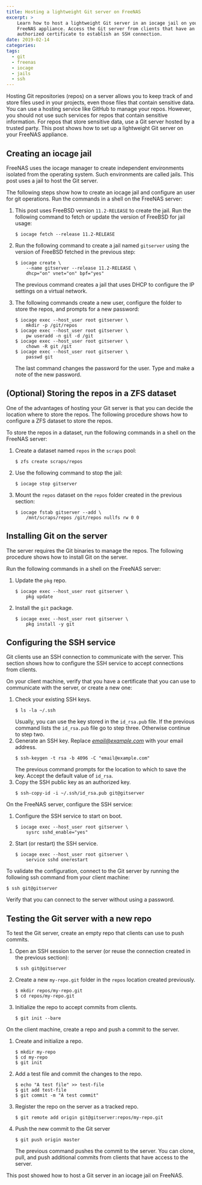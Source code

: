 ```yaml
---
title: Hosting a lightweight Git server on FreeNAS
excerpt: >
    Learn how to host a lightweight Git server in an iocage jail on your
    FreeNAS appliance. Access the Git server from clients that have an
    authorized certificate to establish an SSH connection.
date: 2019-02-14
categories:
tags:
  - git
  - freenas
  - iocage
  - jails
  - ssh
---
```


Hosting Git repositories (repos) on a server allows you to keep track of and
store files used in your projects, even those files that contain sensitive data.
You can use a hosting service like GitHub to manage your repos. However, you
should not use such services for repos that contain sensitive information. For
repos that store sensitive data, use a Git server hosted by a trusted party.
This post shows how to set up a lightweight Git server on your FreeNAS
appliance.

## Creating an iocage jail

FreeNAS uses the iocage manager to create independent environments isolated from
the operating system. Such environments are called jails. This post uses a jail
to host the Git server.

The following steps show how to create an iocage jail and configure an user for
git operations. Run the commands in a shell on the FreeNAS server:

1. This post uses FreeBSD version `11.2-RELEASE` to create the jail. Run the
   following command to fetch or update the version of FreeBSD for jail usage:
   ```shell
   $ iocage fetch --release 11.2-RELEASE
   ```
1. Run the following command to create a jail named `gitserver` using the
   version of FreeBSD fetched in the previous step:
   ```shell
   $ iocage create \
       --name gitserver --release 11.2-RELEASE \
       dhcp="on" vnet="on" bpf="yes"
   ```

   The previous command creates a jail that uses DHCP to configure the IP
   settings on a virtual network.
1. The following commands create a new user, configure the folder to store the
   repos, and prompts for a new password:
   ```shell
   $ iocage exec --host_user root gitserver \
       mkdir -p /git/repos
   $ iocage exec --host_user root gitserver \
       pw useradd -n git -d /git
   $ iocage exec --host_user root gitserver \
       chown -R git /git
   $ iocage exec --host_user root gitserver \
       passwd git
   ```

   The last command changes the password for the user. Type and make a note of
   the new password.

## (Optional) Storing the repos in a ZFS dataset

One of the advantages of hosting your Git server is that you can decide the
location where to store the repos. The following procedure shows how to
configure a ZFS dataset to store the repos.

To store the repos in a dataset, run the following commands in a shell on the
FreeNAS server:

1. Create a dataset named `repos` in the `scraps` pool:
   ```shell
   $ zfs create scraps/repos
   ```
1. Use the following command to stop the jail:
   ```shell
   $ iocage stop gitserver
   ```
1. Mount the `repos` dataset on the `repos` folder created in the previous
   section:
   ```shell
   $ iocage fstab gitserver --add \
       /mnt/scraps/repos /git/repos nullfs rw 0 0
   ```

## Installing Git on the server

The server requires the Git binaries to manage the repos. The following
procedure shows how to install Git on the server.

Run the following commands in a shell on the FreeNAS server:

1. Update the `pkg` repo.
   ```shell
   $ iocage exec --host_user root gitserver \
       pkg update
   ```
1. Install the `git` package.
   ```shell
   $ iocage exec --host_user root gitserver \
       pkg install -y git
   ```

## Configuring the SSH service

Git clients use an SSH connection to communicate with the server. This section
shows how to configure the SSH service to accept connections from clients.

On your client machine, verify that you have a certificate that you can use to
communicate with the server, or create a new one:

1. Check your existing SSH keys.
   ```shell
   $ ls -la ~/.ssh
   ```
   Usually, you can use the key stored in the `id_rsa.pub` file. If the previous
   command lists the `id_rsa.pub` file go to step three. Otherwise continue to
   step two.
1. Generate an SSH key. Replace *email@example.com* with your email address.
   ```shell
   $ ssh-keygen -t rsa -b 4096 -C "email@example.com"
   ```
   The previous command prompts for the location to which to save the key.
   Accept the default value of `id_rsa`.
1. Copy the SSH public key as an authorized key.
   ```shell
   $ ssh-copy-id -i ~/.ssh/id_rsa.pub git@gitserver
   ```

On the FreeNAS server, configure the SSH service:

1. Configure the SSH service to start on boot.
   ```shell
   $ iocage exec --host_user root gitserver \
       sysrc sshd_enable="yes"
   ```
1. Start (or restart) the SSH service.
   ```shell
   $ iocage exec --host_user root gitserver \
       service sshd onerestart
   ```

To validate the configuration, connect to the Git server by running the
following ssh command from your client machine:

```shell
$ ssh git@gitserver
```
Verify that you can connect to the server without using a password.

## Testing the Git server with a new repo

To test the Git server, create an empty repo that clients can use to push
commits.

1. Open an SSH session to the server (or reuse the connection created in the
   previous section):
   ```shell
   $ ssh git@gitserver
   ```
1. Create a new `my-repo.git` folder in the `repos` location created previously.
   ```shell
   $ mkdir repos/my-repo.git
   $ cd repos/my-repo.git
   ```
1. Initialize the repo to accept commits from clients.
   ```shell
   $ git init --bare
   ```

On the client machine, create a repo and push a commit to the server.

1. Create and initialize a repo.
   ```shell
   $ mkdir my-repo
   $ cd my-repo
   $ git init
   ```
1. Add a test file and commit the changes to the repo.
   ```shell
   $ echo "A test file" >> test-file
   $ git add test-file
   $ git commit -m "A test commit"
   ```
1. Register the repo on the server as a tracked repo.
   ```shell
   $ git remote add origin git@gitserver:repos/my-repo.git
   ```
1. Push the new commit to the Git server
   ```shell
   $ git push origin master
   ```
   The previous command pushes the commit to the server. You can clone, pull,
   and push additional commits from clients that have access to the server.

This post showed how to host a Git server in an iocage jail on FreeNAS. 
